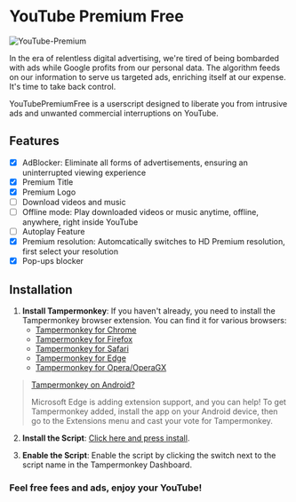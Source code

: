 # YouTube Premium Free
![YouTube-Premium](https://github.com/user-attachments/assets/5e8d7fc8-4333-4173-9018-46b5ec970126)

In the era of relentless digital advertising, we're tired of being bombarded with ads while Google profits from our personal data. The algorithm feeds on our information to serve us targeted ads, enriching itself at our expense. It's time to take back control.

YouTubePremiumFree is a userscript designed to liberate you from intrusive ads and unwanted commercial interruptions on YouTube.

## Features
- [x] AdBlocker: Eliminate all forms of advertisements, ensuring an uninterrupted viewing experience
- [x] Premium Title
- [x] Premium Logo
- [ ] Download videos and music
- [ ] Offline mode: Play downloaded videos or music anytime, offline, anywhere, right inside YouTube
- [ ] Autoplay Feature
- [x] Premium resolution: Automcatically switches to HD Premium resolution, first select your resolution
- [x] Pop-ups blocker

## Installation
1. **Install Tampermonkey**:
   If you haven't already, you need to install the Tampermonkey browser extension. You can find it for various browsers:
   - [Tampermonkey for Chrome](https://chrome.google.com/webstore/detail/tampermonkey/dhdgffkkebhmkfjojejmpbldmpobfkfo)
   - [Tampermonkey for Firefox](https://addons.mozilla.org/en-US/firefox/addon/tampermonkey/)
   - [Tampermonkey for Safari](http://tampermonkey.net/?browser=safari)
   - [Tampermonkey for Edge](https://microsoftedge.microsoft.com/addons/detail/tampermonkey/iikmkjmpaadaobahmlepeloendndfphd)
   - [Tampermonkey for Opera/OperaGX](https://addons.opera.com/en-gb/extensions/details/tampermonkey-beta/)
> [Tampermonkey on Android?](https://play.google.com/store/apps/details?id=com.microsoft.emmx)
>
>  Microsoft Edge is adding extension support, and you can help! To get Tampermonkey added, install the app on your Android device, then go to the Extensions menu and cast your vote for Tampermonkey.

2. **Install the Script**: [Click here and press install](YouTube-Premium-Free.user.js?raw=True).

3. **Enable the Script**: Enable the script by clicking the switch next to the script name in the Tampermonkey Dashboard.

### Feel free fees and ads, enjoy your YouTube!
